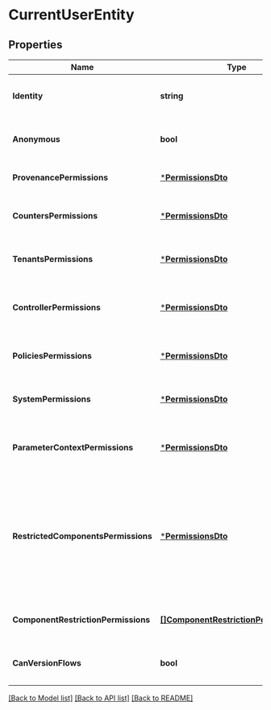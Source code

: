 # CurrentUserEntity

## Properties
Name | Type | Description | Notes
------------ | ------------- | ------------- | -------------
**Identity** | **string** | The user identity being serialized. | [optional] [default to null]
**Anonymous** | **bool** | Whether the current user is anonymous. | [optional] [default to null]
**ProvenancePermissions** | [***PermissionsDto**](PermissionsDTO.md) | Permissions for querying provenance. | [optional] [default to null]
**CountersPermissions** | [***PermissionsDto**](PermissionsDTO.md) | Permissions for accessing counters. | [optional] [default to null]
**TenantsPermissions** | [***PermissionsDto**](PermissionsDTO.md) | Permissions for accessing tenants. | [optional] [default to null]
**ControllerPermissions** | [***PermissionsDto**](PermissionsDTO.md) | Permissions for accessing the controller. | [optional] [default to null]
**PoliciesPermissions** | [***PermissionsDto**](PermissionsDTO.md) | Permissions for accessing the policies. | [optional] [default to null]
**SystemPermissions** | [***PermissionsDto**](PermissionsDTO.md) | Permissions for accessing system. | [optional] [default to null]
**ParameterContextPermissions** | [***PermissionsDto**](PermissionsDTO.md) | Permissions for accessing parameter contexts. | [optional] [default to null]
**RestrictedComponentsPermissions** | [***PermissionsDto**](PermissionsDTO.md) | Permissions for accessing restricted components. Note: the read permission are not used and will always be false. | [optional] [default to null]
**ComponentRestrictionPermissions** | [**[]ComponentRestrictionPermissionDto**](ComponentRestrictionPermissionDTO.md) | Permissions for specific component restrictions. | [optional] [default to null]
**CanVersionFlows** | **bool** | Whether the current user can version flows. | [optional] [default to null]

[[Back to Model list]](../README.md#documentation-for-models) [[Back to API list]](../README.md#documentation-for-api-endpoints) [[Back to README]](../README.md)


